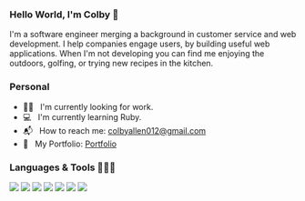 ### Hello World, I'm Colby 👋

I'm a software engineer merging a background in customer service and web development. I help companies engage users, by building useful web applications. When I'm not developing you can find me enjoying the outdoors, golfing, or trying new recipes in the kitchen.

### Personal
 - 💪🏻 &nbsp; I'm currently looking for work.
 - 💻 &nbsp; I'm currently learning Ruby.
 - 📬 &nbsp; How to reach me: <colbyallen012@gmail.com>
 - 💼 &nbsp; My Portfolio: [Portfolio](http://colbyallendev.com/)

### Languages & Tools 👨🏻‍💻
![](https://img.shields.io/badge/Code-React-informational?style=flat&logo=react&logoColor=white&color=2bbc8a)
![](https://img.shields.io/badge/Code-Vue-informational?style=flat&logo=Vue.js&logoColor=white&color=2bbc8a)
![](https://img.shields.io/badge/Code-Javascript-informational?style=flat&logo=JavaScript&logoColor=white&color=2bbc8a)
![](https://img.shields.io/badge/Code-Node-informational?style=flat&logo=Node.js&logoColor=white&color=2bbc8a)
![](https://img.shields.io/badge/Cloud-AWS-informational?style=flat&logo=Amazon-AWS&logoColor=white&color=2bbc8a)
![](https://img.shields.io/badge/Tools-PostgreSQL-informational?style=flat&logo=postgreSQL&logoColor=white&color=2bbc8a)
![](https://img.shields.io/badge/Tools-TravisCI-informational?style=flat&logo=Travis-CI&logoColor=white&color=2bbc8a)


